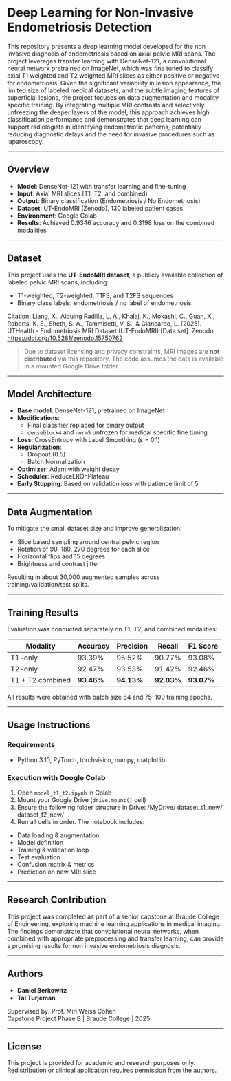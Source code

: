 # Deep Learning for Non-Invasive Endometriosis Detection

This repository presents a deep learning model developed for the non invasive diagnosis of endometriosis based on axial pelvic MRI scans. The project leverages transfer learning with DenseNet-121, a convolutional neural network pretrained on ImageNet, which was fine tuned to classify axial T1 weighted and T2 weighted MRI slices as either positive or negative for endometriosis. Given the significant variability in lesion appearance, the limited size of labeled medical datasets, and the subtle imaging features of superficial lesions, the project focuses on data augmentation and modality specific training. By integrating multiple MRI contrasts and selectively unfreezing the deeper layers of the model, this approach achieves high classification performance and demonstrates that deep learning can support radiologists in identifying endometriotic patterns, potentially reducing diagnostic delays and the need for invasive procedures such as laparoscopy.

---

## Overview

- **Model**: DenseNet-121 with transfer learning and fine-tuning
- **Input**: Axial MRI slices (T1, T2, and combined)
- **Output**: Binary classification (Endometriosis / No Endometriosis)
- **Dataset**: UT-EndoMRI (Zenodo), 130 labeled patient cases
- **Environment**: Google Colab
- **Results**: Achieved 0.9346 accuracy and 0.3198 loss on the combined modalities

---

## Dataset

This project uses the **UT-EndoMRI dataset**, a publicly available collection of labeled pelvic MRI scans, including:

- T1-weighted, T2-weighted, T1FS, and T2FS sequences
- Binary class labels: endometriosis / no label of endometriosis

Citation:
Liang, X., Alpuing Radilla, L. A., Khalaj, K., Mokashi, C., Guan, X., Roberts, K. E., Sheth, S. A., Tammisetti, V. S., & Giancardo, L. (2025). UTHealth - Endometriosis MRI Dataset (UT-EndoMRI) [Data set]. Zenodo. https://doi.org/10.5281/zenodo.15750762

> Due to dataset licensing and privacy constraints, MRI images are **not distributed** via this repository. The code assumes the data is available in a mounted Google Drive folder.

---

## Model Architecture

- **Base model**: DenseNet-121, pretrained on ImageNet
- **Modifications**:
  - Final classifier replaced for binary output
  - `denseblock4` and `norm5` unfrozen for medical specific fine tuning
- **Loss**: CrossEntropy with Label Smoothing (ε = 0.1)
- **Regularization**:
  - Dropout (0.5)
  - Batch Normalization
- **Optimizer**: Adam with weight decay
- **Scheduler**: ReduceLROnPlateau
- **Early Stopping**: Based on validation loss with patience limit of 5

---

## Data Augmentation

To mitigate the small dataset size and improve generalization:

- Slice based sampling around central pelvic region
- Rotation of 90, 180, 270 degrees for each slice
- Horizontal flips and 15 degrees
- Brightness and contrast jitter

Resulting in about 30,000 augmented samples across training/validation/test splits.

---

## Training Results

Evaluation was conducted separately on T1, T2, and combined modalities:

| **Modality**     | **Accuracy** | **Precision** | **Recall** | **F1 Score** |
|------------------|--------------|---------------|------------|--------------|
| T1-only          | 93.39%       | 95.52%        | 90.77%     | 93.08%       |
| T2-only          | 92.47%       | 93.53%        | 91.42%     | 92.46%       |
| T1 + T2 combined | **93.46%**   | **94.13%**    | **92.03%** | **93.07%**   |

All results were obtained with batch size 64 and 75–100 training epochs.

---

## Usage Instructions

### Requirements

- Python 3.10, PyTorch, torchvision, numpy, matplotlib

### Execution with Google Colab

1. Open `model_t1_t2.ipynb` in Colab
2. Mount your Google Drive (`drive.mount()` cell)
3. Ensure the following folder structure in Drive:
/MyDrive/
dataset_t1_new/
dataset_t2_new/
5. Run all cells in order. The notebook includes:
- Data loading & augmentation
- Model definition
- Training & validation loop
- Test evaluation
- Confusion matrix & metrics
- Prediction on new MRI slice

---

## Research Contribution

This project was completed as part of a senior capstone at Braude College of Engineering, exploring machine learning applications in medical imaging. The findings demonstrate that convolutional neural networks, when combined with appropriate preprocessing and transfer learning, can provide a promising results for non invasive endometriosis diagnosis.

---

## Authors

- **Daniel Berkowitz**
- **Tal Turjeman**

Supervised by: Prof. Miri Weiss Cohen  
Capstone Project Phase B | Braude College | 2025

---

## License

This project is provided for academic and research purposes only. Redistribution or clinical application requires permission from the authors.
